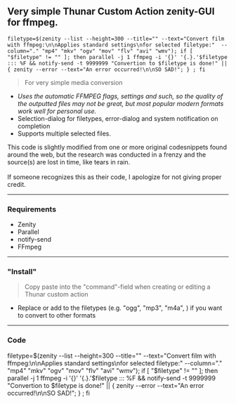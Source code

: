 Very simple Thunar Custom Action zenity-GUI for ffmpeg.
---

```
filetype=$(zenity --list --height=300 --title="" --text="Convert film with ffmpeg:\n\nApplies standard settings\nfor selected filetype:"  --column="." "mp4" "mkv" "ogv" "mov" "flv" "avi" "wmv"); if [ "$filetype" != "" ]; then parallel -j 1 ffmpeg -i '{}' '{.}.'$filetype ::: %F && notify-send -t 9999999 "Convertion to $filetype is done!" || { zenity --error --text="An error occurred!\n\nSO SAD!"; } ; fi

```

> For very simple media conversion 

* *Uses the automatic FFMPEG flags, settings and such, so the quality of the outputted files may not be great, but most popular modern formats work well for personal use.*  
* Selection-dialog for filetypes, error-dialog and system notification on completion   
* Supports multiple selected files.


This code is slightly modified from one or more original codesnippets found around the web, but the research was conducted in a frenzy and the source(s) are lost in time, like tears in rain.
</br>
</br>
If someone recognizes this as their code, I apologize for not giving proper credit.

---

### Requirements
* Zenity
* Parallel
* notify-send
* FFmpeg

---

### "Install"

> Copy paste into the "command"-field when creating or editing a Thunar custom action
 
* Replace or add to the filetypes (e.g. "ogg", "mp3", "m4a", ) if you want to convert to other formats

---

### Code

filetype=$(zenity --list --height=300 --title="" --text="Convert film with ffmpeg:\n\nApplies standard settings\nfor selected filetype:"  --column="." "mp4" "mkv" "ogv" "mov" "flv" "avi" "wmv"); if [ "$filetype" != "" ]; then parallel -j 1 ffmpeg -i '{}' '{.}.'$filetype ::: %F && notify-send -t 9999999 "Convertion to $filetype is done!" || { zenity --error --text="An error occurred!\n\nSO SAD!"; } ; fi
